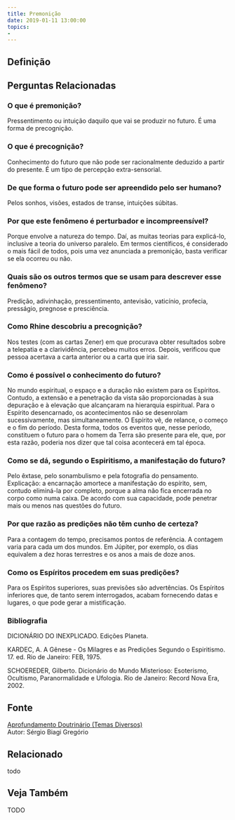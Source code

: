 ```yaml
---
title: Premonição
date: 2019-01-11 13:00:00
topics: 
- 
---
```


## Definição


## Perguntas Relacionadas

### O que é premonição?
Pressentimento ou intuição daquilo que vai se produzir no futuro. É uma
forma de precognição.

### O que é precognição?
Conhecimento do futuro que não pode ser racionalmente deduzido a partir
do presente. É um tipo de percepção extra-sensorial.

### De que forma o futuro pode ser apreendido pelo ser humano?
Pelos sonhos, visões, estados de transe, intuições súbitas.

### Por que este fenômeno é perturbador e incompreensível?
Porque envolve a natureza do tempo. Daí, as muitas teorias para
explicá-lo, inclusive a teoria do universo paralelo. Em termos
científicos, é considerado o mais fácil de todos, pois uma vez anunciada
a premonição, basta verificar se ela ocorreu ou não.

### Quais são os outros termos que se usam para descrever esse fenômeno?
Predição, adivinhação, pressentimento, antevisão, vaticínio, profecia,
presságio, pregnose e presciência.

### Como Rhine descobriu a precognição?
Nos testes (com as cartas Zener) em que procurava obter resultados sobre
a telepatia e a clarividência, percebeu muitos erros. Depois, verificou
que pessoa acertava a carta anterior ou a carta que iria sair.

### Como é possível o conhecimento do futuro?
No mundo espiritual, o espaço e a duração não existem para os Espíritos.
Contudo, a extensão e a penetração da vista são proporcionadas à sua
depuração e à elevação que alcançaram na hierarquia espiritual. Para o
Espírito desencarnado, os acontecimentos não se desenrolam
sucessivamente, mas simultaneamente. O Espírito vê, de relance, o começo
e o fim do período. Desta forma, todos os eventos que, nesse período,
constituem o futuro para o homem da Terra são presente para ele, que,
por esta razão, poderia nos dizer que tal coisa acontecerá em tal época.
### Como se dá, segundo o Espiritismo, a manifestação do futuro?
Pelo êxtase, pelo sonambulismo e pela fotografia do pensamento.
Explicação: a encarnação amortece a manifestação do espírito, sem,
contudo eliminá-la por completo, porque a alma não fica encerrada no
corpo como numa caixa. De acordo com sua capacidade, pode penetrar mais
ou menos nas questões do futuro.

### Por que razão as predições não têm cunho de certeza?
Para a contagem do tempo, precisamos pontos de referência. A contagem
varia para cada um dos mundos. Em Júpiter, por exemplo, os dias
equivalem a dez horas terrestres e os anos a mais de doze anos.

### Como os Espíritos procedem em suas predições?
Para os Espíritos superiores, suas previsões são advertências. Os
Espíritos inferiores que, de tanto serem interrogados, acabam fornecendo
datas e lugares, o que pode gerar a mistificação.


### Bibliografia
DICIONÁRIO DO INEXPLICADO. Edições Planeta.

KARDEC, A. A Gênese - Os Milagres e as Predições Segundo o
Espiritismo. 17. ed. Rio de Janeiro: FEB, 1975.

SCHOEREDER, Gilberto. Dicionário do Mundo Misterioso: Esoterismo,
Ocultismo, Paranormalidade e Ufologia. Rio de Janeiro: Record Nova Era,
2002.

## Fonte
[Aprofundamento Doutrinário (Temas Diversos)](https://sites.google.com/view/aprofundamentodoutrinario/premonição)  
Autor: Sérgio Biagi Gregório



## Relacionado
todo

## Veja Também
TODO


